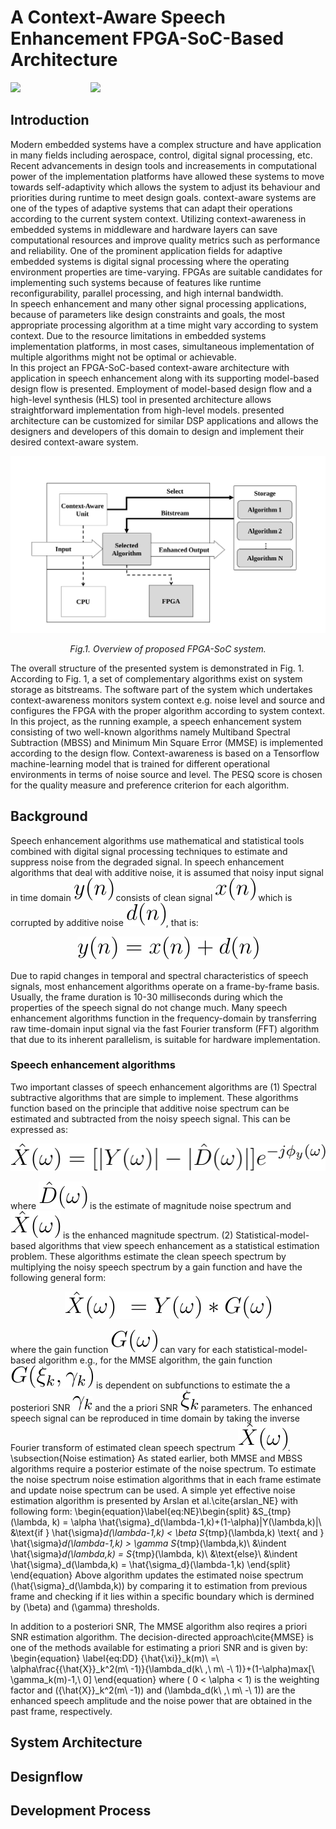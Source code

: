 # A Context-Aware Speech Enhancement FPGA-SoC-Based Architecture
![](https://img.shields.io/badge/Status-Active-47c949)&emsp;&emsp;&emsp;&emsp;&emsp;&emsp;&emsp;&emsp;![](https://img.shields.io/badge/Target%20FPGA--SoC-Intel%20Cyclone%20V-blue)
## Introduction
Modern embedded systems have a complex structure and have application in many fields including aerospace, control, digital signal processing, etc. Recent advancements in design tools and increasements in computational power of the implementation platforms have allowed these systems to move towards self-adaptivity which allows the system to adjust its behaviour and priorities during runtime to meet design goals. context-aware systems are one of the types of adaptive systems that can adapt their operations according to the current system context. Utilizing context-awareness in embedded systems in middleware and hardware layers can save computational resources and improve quality metrics such as performance and reliability. One of the prominent application fields for adaptive embedded systems is digital signal processing where the operating environment properties are time-varying. FPGAs are suitable candidates for implementing such systems because of features like runtime reconfigurability, parallel processing, and high internal bandwidth.  
In speech enhancement and many other signal processing applications, because of parameters like design constraints and goals, the most appropriate processing algorithm at a time might vary according to system context. Due to the resource limitations in embedded systems implementation platforms, in most cases, simultaneous implementation of multiple algorithms might not be optimal or achievable.  
In this project an FPGA-SoC-based context-aware architecture with application in speech enhancement along with its supporting model-based design flow is presented. Employment of model-based design flow and a high-level synthesis (HLS) tool in presented architecture allows straightforward implementation from high-level models. presented architecture can be customized for similar DSP applications and allows the designers and developers of this domain to design and implement their desired context-aware system.  

![](./Documentation/Figs/Overview.svg)
<p align="center"> <i> Fig.1. Overview of proposed FPGA-SoC system. </i> </p>

The overall structure of the presented system is demonstrated in Fig. 1. According to Fig. 1, a set of complementary algorithms exist on system storage as bitstreams. The software part of the system which undertakes context-awareness monitors system context e.g. noise level and source and configures the FPGA with the proper algorithm according to system context.  
In this project, as the running example, a speech enhancement system consisting of two well-known algorithms namely Multiband Spectral Subtraction (MBSS) and Minimum Min Square Error (MMSE) is implemented according to the design flow. Context-awareness is based on a Tensorflow machine-learning model that is trained for different operational environments in terms of noise source and level. The PESQ score is chosen for the quality measure and preference criterion for each algorithm.
## Background
Speech enhancement algorithms use mathematical and statistical tools combined with digital signal processing techniques to estimate and suppress noise from the degraded signal. In speech enhancement algorithms that deal with additive noise, it is assumed that noisy input signal in time domain ![](./Documentation/Figs/y(n).svg) consists of clean signal ![](./Documentation/Figs/x(n).svg) which is corrupted by additive noise ![](./Documentation/Figs/d(n).svg), that is:  

<p align="center">
  <img src="./Documentation/Figs/additive-noise.svg" />
</p>

Due to rapid changes in temporal and spectral characteristics of speech signals, most enhancement algorithms operate on a frame-by-frame basis. Usually, the frame duration is 10-30 milliseconds during which the properties of the speech signal do not change much. Many speech enhancement algorithms function in the frequency-domain by transferring raw time-domain input signal via the fast Fourier transform (FFT) algorithm that due to its inherent parallelism, is suitable for hardware implementation.
### Speech enhancement algorithms
Two important classes of speech enhancement algorithms are (1) Spectral subtractive algorithms that are simple to implement. These algorithms function based on the principle that additive noise spectrum can be estimated and subtracted from the noisy speech signal. This can be expressed as:  

<p align="center">
  <img src="./Documentation/Figs/SS.svg" />
</p>  

where ![](./Documentation/Figs/D(w)_hat.svg) is the estimate of magnitude noise spectrum and ![](./Documentation/Figs/X(w)_hat.svg) is the enhanced magnitude spectrum. (2) Statistical-model-based algorithms that view speech enhancement as a statistical estimation problem. These algorithms estimate the clean speech spectrum by multiplying the noisy speech spectrum by a gain function and have the following general form:  

<p align="center">
  <img src="./Documentation/Figs/SMB.svg" />
</p>  

where the gain function ![](./Documentation/Figs/G(w).svg) can vary for each statistical-model-based algorithm e.g., for the MMSE algorithm, the gain function ![](./Documentation/Figs/G(MMSE).svg) is dependent on subfunctions to estimate the a posteriori SNR ![](./Documentation/Figs/\gamma_k.svg) and the a priori SNR ![](./Documentation/Figs/\xi_k.svg) parameters. The enhanced speech signal can be reproduced in time domain by taking the inverse Fourier transform of estimated clean speech spectrum ![](./Documentation/Figs/\X(w)_hat.svg).
\subsection{Noise estimation}
As stated earlier, both MMSE and MBSS algorithms require a posterior estimate of the noise spectrum. To estimate the noise spectrum noise estimation algorithms that in each frame estimate and update noise spectrum can be used. A simple yet effective noise estimation algorithm is presented by Arslan et al.\cite{arslan_NE} with following form:
\begin{equation}\label{eq:NE}\begin{split}
&S_{tmp}(\lambda, k) = \alpha \hat{\sigma}_d(\lambda-1,k)+(1-\alpha)|Y(\lambda,k)|\\
&\text{if } \hat{\sigma}_d(\lambda-1,k) < \beta S_{tmp}(\lambda,k) \text{ and } \hat{\sigma}_d(\lambda-1,k) > \gamma S_{tmp}(\lambda,k)\\
&\indent \hat{\sigma}_d(\lambda,k) = S_{tmp}(\lambda, k)\\
&\text{else}\\
&\indent \hat{\sigma}_d(\lambda,k) = \hat{\sigma_d}(\lambda-1,k)
\end{split}
\end{equation}
Above algorithm updates the estimated noise spectrum \(\hat{\sigma}_d(\lambda,k)\) by comparing it to estimation from previous frame and checking if it lies within a specific boundary which is dermined by \(\beta\) and \(\gamma\) thresholds.

In addition to a posteriori SNR, The MMSE algorithm also reqires a priori SNR estimation algorithm. The decision-directed approach\cite{MMSE} is one of the methods available for estimating a priori SNR and is given by:
\begin{equation} \label{eq:DD}
    {\hat{\xi}}_k(m)\ =\ \alpha\frac{{\hat{X}}_k^2(m\ -1)}{\lambda_d(k\ ,\ m\ -\ 1)}+(1-\alpha)max[\ \gamma_k(m)-1,\ 0]
\end{equation}
where \( 0 < \alpha < 1\) is the weighting factor and \({\hat{X}}_k^2(m\ -1)\) and \(\lambda_d(k\ ,\ m\ -\ 1)\) are the enhanced speech amplitude and the noise power that are obtained in the past frame, respectively.
## System Architecture
## Designflow
## Development Process
